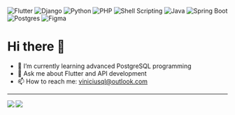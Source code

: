 <img alt="Flutter" src="https://img.shields.io/badge/Flutter-02569B?style=for-the-badge&logo=flutter&logoColor=white"/> <img alt="Django" src="https://img.shields.io/badge/Django-092E20?style=for-the-badge&logo=django&logoColor=white"/> <img alt="Python" src="https://img.shields.io/badge/Python-3776AB?style=for-the-badge&logo=python&logoColor=white"/> <img alt="PHP" src="https://img.shields.io/badge/PHP-777BB4?style=for-the-badge&logo=php&logoColor=white"/> <img alt="Shell Scripting" src="https://img.shields.io/badge/Shell_Script-121011?style=for-the-badge&logo=gnu-bash&logoColor=white"/> <img alt="Java" src="https://img.shields.io/badge/Java-ED8B00?style=for-the-badge&logo=openjdk&logoColor=white"/> <img alt="Spring Boot" src="https://img.shields.io/badge/Spring-6DB33F?style=for-the-badge&logo=spring&logoColor=white"/> <img alt="Postgres" src="https://img.shields.io/badge/PostgreSQL-316192?style=for-the-badge&logo=postgresql&logoColor=white"/> <img alt="Figma" src="https://img.shields.io/badge/Figma-F24E1E?style=for-the-badge&logo=figma&logoColor=white"/>

# Hi there 👋

- 🌱 I’m currently learning advanced PostgreSQL programming
- 💬 Ask me about Flutter and API development
- 📫 How to reach me: viniciusql@outlook.com

---

<a href="https://github.com/Lvght/">
  <img align="left" src="https://badges-instance-q9g2cr35y-vinql.vercel.app/api?username=Lvght&show_icons=true&theme=rose_pine&rank_icon=github" />
</a>
<a href="https://github.com/Lvght/">
  <img align="left" src="https://badges-instance-q9g2cr35y-vinql.vercel.app/api/top-langs/?username=Lvght&theme=rose_pine&langs_count=7&hide=javascript,jupyter%20notebook,html,css,makefile&layout=pie&show_icons=true" />
</a>


<!--
**Lvght/Lvght** is a ✨ _special_ ✨ repository because its `README.md` (this file) appears on your GitHub profile.

Here are some ideas to get you started:

- 🔭 I’m currently working on ...
- 🌱 I’m currently learning ...
- 👯 I’m looking to collaborate on ...
- 🤔 I’m looking for help with ...
- 💬 Ask me about ...
- 📫 How to reach me: ...
- 😄 Pronouns: ...
- ⚡ Fun fact: ...
-->
